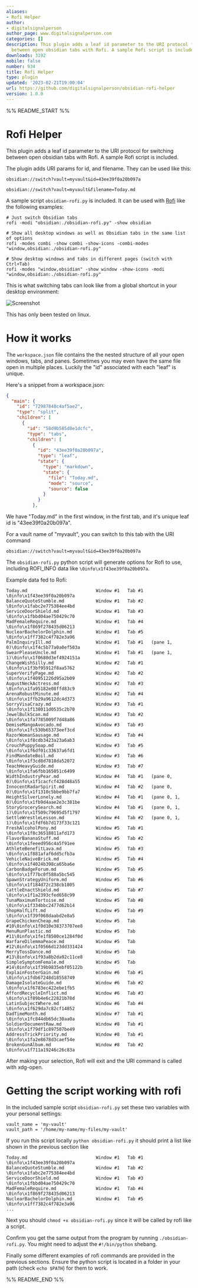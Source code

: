 ```yaml
---
aliases:
- Rofi Helper
author:
- digitalsignalperson
author_page: www.digitalsignalperson.com
categories: []
description: This plugin adds a leaf id parameter to the URI protocol for switching
  between open obsidian tabs with Rofi. A sample Rofi script is included.
downloads: 3192
mobile: false
number: 934
title: Rofi Helper
type: plugin
updated: '2023-02-21T19:00:04'
url: https://github.com/digitalsignalperson/obsidian-rofi-helper
version: 1.0.0
---
```


%% README_START %%

# Rofi Helper

This plugin adds a leaf id parameter to the URI protocol for switching between open obsidian tabs with Rofi. A sample Rofi script is included.

The plugin adds URI params for id, and filename. They can be used like this:

```
obsidian://switch?vault=myvault&id=43ee39f0a20b097a

obsidian://switch?vault=myvault&filename=Today.md
```

A sample script `obsidian-rofi.py` is included. It can be used with [Rofi](https://github.com/davatorium/rofi) like the following examples:

```
# Just switch Obsidian tabs
rofi -modi "obsidian:./obsidian-rofi.py" -show obsidian

# Show all desktop windows as well as Obsidian tabs in the same list of options
rofi -modes combi -show combi -show-icons -combi-modes "window,obsidian:./obsidian-rofi.py"

# Show desktop windows and tabs in different pages (switch with Ctrl+Tab)
rofi -modes "window,obsidian" -show window -show-icons -modi "window,obsidian:./obsidian-rofi.py"
```

This is what switching tabs can look like from a global shortcut in your desktop environment:

![Screenshot](https://raw.githubusercontent.com/digitalsignalperson/obsidian-rofi-helper/HEAD/example.jpg)


This has only been tested on linux.


# How it works

The `workspace.json` file contains the the nested structure of all your open windows, tabs, and panes. Sometimes you may even have the same file open in multiple places. Luckily the "id" associated with each "leaf" is unique. 

Here's a snippet from a workspace.json:

```json
{
  "main": {
    "id": "72987848c4af5ae2",
    "type": "split",
    "children": [
      {
        "id": "58d9b585d8e1dcfc",
        "type": "tabs",
        "children": [
          {
            "id": "43ee39f0a20b097a",
            "type": "leaf",
            "state": {
              "type": "markdown",
              "state": {
                "file": "Today.md",
                "mode": "source",
                "source": false
              }
            }
          },
```

We have "Today.md" in the first window, in the first tab, and it's unique leaf id is "43ee39f0a20b097a".

For a vault name of "myvault", you can switch to this tab with the URI command

```
obsidian://switch?vault=myvault&id=43ee39f0a20b097a
```

The `obsidian-rofi.py` python script will generate options for Rofi to use, including ROFI_INFO data like `\0info\x1f43ee39f0a20b097a`.

Example data fed to Rofi:

```
Today.md                          Window #1   Tab #1 \0info\x1f43ee39f0a20b097a
BalanceQuoteStumble.md            Window #1   Tab #2 \0info\x1fabc2e775384ee4bd
ServiceDoorShield.md              Window #1   Tab #3 \0info\x1fbbd04ae750429c70
MadFemaleRequire.md               Window #1   Tab #4 \0info\x1f869f278435d06213
NuclearBachelorDolphin.md         Window #1   Tab #5 \0info\x1ff7382c4f782e3a96
PalmInquiryIll.md                 Window #1   Tab #1   (pane 1, 0)\0info\x1f4c5b77a0a0ef503a
SwearPleaseUncle.md               Window #1   Tab #1   (pane 1, 1)\0info\x1f0680d3ef4924151a
ChangeWishSilly.md                Window #2   Tab #1 \0info\x1f3bf95912f8aa5762
SuperVerifyPage.md                Window #2   Tab #2 \0info\x1f40951226d95a2b09
AugustNeckActress.md              Window #2   Tab #3 \0info\x1fa95182e08ffd83c9
ArenaRobustMinute.md              Window #2   Tab #4 \0info\x1ffb29a9612dc4d373
SorryVisaCrazy.md                 Window #3   Tab #1 \0info\x1f138011d0535c2b70
JewelBulkScan.md                  Window #3   Tab #2 \0info\x1fa7785009f7d48a86
DemiseMangoAvocado.md             Window #3   Tab #3 \0info\x1fc530b65373eef3cd
RazorWomanSausage.md              Window #3   Tab #4 \0info\x1f8cdb3423a23a6ab3
CrouchPuppySoap.md                Window #3   Tab #5 \0info\x1f6df01c33637a6fd1
FindMandateBoil.md                Window #3   Tab #6 \0info\x1f3cd8d7818da52072
TeachHeavyGuide.md                Window #3   Tab #7 \0info\x1fa6fbb165051c6499
WidthIndustryPear.md              Window #4   Tab #1   (pane 0, 0)\0info\x1f1cacfcf428d48a55
InnocentRadarSpirit.md            Window #4   Tab #2   (pane 0, 0)\0info\x1f1310c5bbe9bb7fa7
HeightSilverLonely.md             Window #4   Tab #1   (pane 0, 1, 0)\0info\x1fb9d4aae2e3c381be
StoryGrocerySearch.md             Window #4   Tab #1   (pane 0, 1, 1)\0info\x1f509c79695d5f1797
SettleWrestleLesson.md            Window #4   Tab #2   (pane 0, 1, 1)\0info\x1fdf6b7d173f33c121
FreshAlcoholPony.md               Window #5   Tab #1 \0info\x1f8c36518811afd173
FlavorBananaStuff.md              Window #5   Tab #2 \0info\x1feeed956c4a5f91ee
AthleteBenefitLava.md             Window #5   Tab #3 \0info\x1f881afaf6dd5cfb3a
VehicleNaiveBrick.md              Window #5   Tab #4 \0info\x1f4024b398ca65ba6e
CarbonBadgeForum.md               Window #5   Tab #5 \0info\x1f77bc0f588a5bc545
SpawnStrategyUniform.md           Window #5   Tab #6 \0info\x1f184d72c238cb1805
CattleEnactShield.md              Window #5   Tab #7 \0info\x1f1a2393cfed658c99
TunaMaximumTortoise.md            Window #5   Tab #8 \0info\x1f334bbc2477d62b14
ShopHalfLift.md                   Window #5   Tab #9 \0info\x1f39f068daabd2e8a5
GrapeChickenCheap.md              Window #5   Tab #10\0info\x1f0d10e38373707ee8
MenuRunPlastic.md                 Window #5   Tab #11\0info\x1fe1f8500ce1284f0d
WarfareDilemmaPeace.md            Window #5   Tab #12\0info\x1f0566d123dd331424
MerryTossDance.md                 Window #5   Tab #13\0info\x1f93a8b2da92c11ce8
SimpleSymptomFemale.md            Window #5   Tab #14\0info\x1f39b9835ebf05122b
ExplainFosterGain.md              Window #6   Tab #1 \0info\x1fdb67248d18558749
DamageIsolateGuide.md             Window #6   Tab #2 \0info\x1f6783ec422ebe1fb5
AffordRecycleInflict.md           Window #6   Tab #3 \0info\x1f89b4e6c22821b78d
LatinSubjectWhere.md              Window #6   Tab #4 \0info\x1f629da7c82cf14852
DadTimeMonth.md                   Window #7   Tab #1 \0info\x1fc844db65dc30aa0a
SoldierDocumentRaw.md             Window #8   Tab #1 \0info\x1f79df1c897507be49
AddressTrickPriority.md           Window #8   Tab #1 \0info\x1fa2e8678d3caef54e
BrokenGunAlbum.md                 Window #8   Tab #2 \0info\x1f711a19246c26c83a
```

After making your selection, Rofi will exit and the URI command is called with xdg-open.

# Getting the script working with rofi

In the included sample script `obsidian-rofi.py` set these two variables with your personal settings:
```
vault_name = 'my-vault'
vault_path = '/home/my-name/my-files/my-vault'
```

If you run this script locally `python obsidian-rofi.py` it should print a list like shown in the previous section like
```
Today.md                          Window #1   Tab #1 \0info\x1f43ee39f0a20b097a
BalanceQuoteStumble.md            Window #1   Tab #2 \0info\x1fabc2e775384ee4bd
ServiceDoorShield.md              Window #1   Tab #3 \0info\x1fbbd04ae750429c70
MadFemaleRequire.md               Window #1   Tab #4 \0info\x1f869f278435d06213
NuclearBachelorDolphin.md         Window #1   Tab #5 \0info\x1ff7382c4f782e3a96
...
```

Next you should `chmod +x obsidian-rofi.py` since it will be called by rofi like a script.

Confirm you get the same output from the program by running `./obsidian-rofi.py`. You might need to adjust the `#!/bin/python` shebang.

Finally some different examples of rofi commands are provided in the previous sections. Ensure the python script is located in a folder in your path (check `echo $PATH`) for them to work.


%% README_END %%